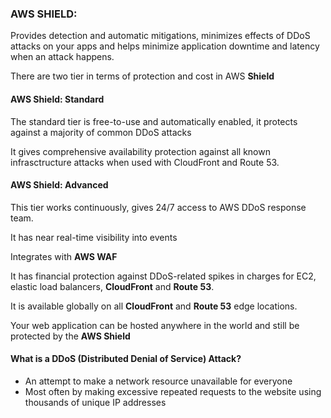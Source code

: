 ### AWS SHIELD:

Provides detection and automatic mitigations, minimizes effects of DDoS attacks on your apps and helps minimize application downtime and latency when an attack happens.


There are two tier in terms of protection and cost in AWS **Shield**

#### AWS Shield: Standard

The standard tier is free-to-use and automatically enabled, it protects against a majority of common DDoS attacks

It gives comprehensive availability protection against all known infrasctructure attacks when used with CloudFront and Route 53.


#### AWS Shield: Advanced

This tier works continuously, gives 24/7 access to AWS DDoS response team.

It has near real-time visibility into events

Integrates with **AWS WAF**

It has financial protection against DDoS-related spikes in charges for EC2, elastic load balancers, **CloudFront** and **Route 53**.

It is available globally on all **CloudFront** and **Route 53** edge locations.

Your web application can be hosted anywhere in the world and still be protected by the **AWS Shield**


#### What is a DDoS (Distributed Denial of Service) Attack?

* An attempt to make a network resource unavailable for everyone
* Most often by making excessive repeated requests to the website using thousands of unique IP addresses
